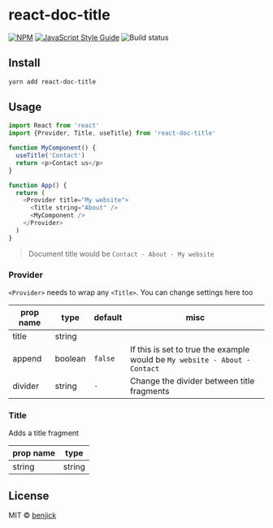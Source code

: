 # react-doc-title

[![NPM](https://img.shields.io/npm/v/react-doc-title.svg)](https://www.npmjs.com/package/@benjick/react-doc-title) [![JavaScript Style Guide](https://img.shields.io/badge/code_style-standard-brightgreen.svg)](https://standardjs.com) ![Build status](https://github.com/kodbruket/vsf-payment-klarna/workflows/Tests/badge.svg)

## Install

```bash
yarn add react-doc-title
```

## Usage

```js
import React from 'react'
import {Provider, Title, useTitle} from 'react-doc-title'

function MyComponent() {
  useTitle('Contact')
  return <p>Contact us</p>
}

function App() {
  return (
    <Provider title="My website">
      <Title string="About" />
      <MyComponent />
    </Provider>
  )
}
```

> Document title would be `Contact - About - My website`

### Provider
 `<Provider>` needs to wrap any `<Title>`. You can change settings here too

| prop name | type | default | misc |
| ------------- | ------------- | ------------- | ------------- |
| title | string | | |
| append | boolean | `false` | If this is set to true the example would be `My website - About - Contact` |
| divider | string | ` - ` | Change the divider between title fragments

### Title
Adds a title fragment

| prop name | type |
| ------------- | ------------- |
| string | string |


## License

MIT © [benjick](https://github.com/benjick)
